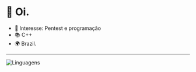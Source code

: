 # 👋 Oi.

- 🎯 Interesse: Pentest e programação
- 📚 C++
- 🌍 Brazil.

---

![Linguagens](https://github-readme-stats.vercel.app/api/top-langs/?username=benfector001&layout=compact&theme=dark)
